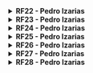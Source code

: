 <details>
  <summary><b> RF22 - Pedro Izarias  </b></summary>

#### Versões do Requisito
A tabela abaixo mostra as versões do requisito RF22.

**Tabela 90:** Versão do requisito RF22.

| Versão | Rastreabilidade |
| ------ | --------------- |
| Versão 1 | [RF22](Elicitacao/ResquisitosCorrigidos.md) |

**Autor:** [Pedro Izarias](https://github.com/Izarias)

#### Estrutura de Desenvolvimento do Requisito
A tabela abaixo mostra a estrutura do requisito RF22.

**Tabela 91:** Estrutura do requisito RF22.

| Características | Explicação | Rastreabilidade |
| --------------- | ---------- | --------------- |
| Nome do Requisito | Usuário empresa pode atualizar dados dos funcionários | [RF22](Elicitacao/ResquisitosCorrigidos.md) |
| Alocação no App | Na região de gerenciamento de funcionários | [Diagrama de Caso de Uso](ignore/IgnoreDiagramaCasoUso.md) |
| Resolução de requisitos em conflito | Este requisito não conflita com outros requisitos, mas necessita de uma base de dados atualizada e precisa. | - |
| Verificação | Verificar se a funcionalidade permite a atualização correta dos dados dos funcionários ou realizar testes com dados reais. | - |
| Correção de Defeitos | Através de relatórios e de feedbacks de usuários. | - |
| Análise de impacto na evolução | Baixo impacto: Afeta principalmente a interface de usuário e a atualização de dados de funcionários. | - |

**Autor:** [Pedro Izarias](https://github.com/Izarias)

#### Artefatos Gerados Pelos Requisitos Funcionais
A tabela abaixo mostra os artefatos gerados pelo requisito RF22.

**Tabela 92:** Artefatos Gerados pelo requisito RF22.

| Artefato | Identificador | Rastreabilidade |
| -------- | ------------- | --------------- |
| Cenário | <li> Atualização das Informações pessoais | [Cenários](modelagem/cenarios.md) |
| Léxico | **Verbo:** <br> <li> Atualizar dados pessoais <br> <br> **Objeto:** <br> <li> Perfil do Trabalhador  <br>  | [Léxicos](modelagem/lexico.md) |
| Casos de Uso | Não Possui | - |
| Especificação Suplementar | **Para a implementação:** <br> <li> RI01 - Integração com eSocial <br> <li> RI03 - Permitir integração com vários outros softwares <br> <br> **Para a confiabilidade:** <br> <li> CON02 - O sistema deve possuir as informações atualizadas e condizentes com a realidade. <br> <li> CON03 - O sistema deve manter íntegra as informações sobre o usuário e seus contratos de trabalho. | [Especificação Suplementar](modelagem/especSuplementar.md) |
| História de Usuário | HI05 - Alterar os dados do perfil  | [História de Usuário](modelagemAgil/historiaUsuario.md) |
| Backlog | <li> [Tema: TM02 - Contratos de Trabalho e Benefícios](modelagemAgil/backlog.md) <br> <li> [Épico: EP03 – Contratos](modelagemAgil/backlog.md) <br> <li> [História: HI22 - Como usuário, eu quero atualizar os dados dos funcionários para manter as informações atualizadas.](modelagemAgil/backlog.md) | [Backlog](modelagemAgil/backlog.md) |

**Autor:** [Pedro Izarias](https://github.com/Izarias)

#### Elos
A tabela abaixo mostra os elos do requisito RF22.

**Tabela 93:** Elos do requisito RF22.

| Tipo de Elo | Categoria         | Elementos Rastreáveis                                    | Descrição do ELO| Requisitos Relacionados | 
| -------------- | -----------------  | ----------------------------------------------------- | -------------| ---- |
| Recurso | Desenvolvimento | <li> Módulo de Atualização de Dados de Funcionários <br> <li> Banco de Dados para Armazenamento de Dados de Funcionários <br> <li> Interface de Usuário para Atualização de Dados. | O banco de dados para armazenar os dados dos funcionários atualizados e a interface de usuário para permitir a atualização dessas informações são recursos necessários. | **Os requisitos que fornecem os recursos necessários são:** <br> <br> Requisitos Funcionais: <br> <li> RF03: Usuário pode consultar suas informações pessoais <br> <li> RF04: Usuário pode atualizar suas informações pessoais <br> <br>  Requisitos não funcionais: <br> <li> RNF14: O aplicativo deve seguir padrões de design aceitos por empresas e instituições, com uma taxa de conformidade de 95% nas avaliações de usabilidade. <br> <li> RNF18: O sistema deve listar contratos de trabalho com todos os detalhes relevantes, atualizados em tempo real.|


**Autor:** [Pedro Izarias](https://github.com/Izarias)

</details>

<details>
  <summary><b> RF23 - Pedro Izarias  </b></summary>
A tabela abaixo mostra as versões do requisito RF23.

**Tabela 94:** Versão do requisito RF23.
  
#### Versões do Requisito

| Versão                              | Rastreabilidade                                  |
| ----------------------------------- | ------------------------------------------------ |
| Versão 1                            | [RF23](Elicitacao/ResquisitosCorrigidos.md)      |

- **Autor:** [Pedro Izarias](https://github.com/Izarias)

#### Estrutura de Desenvolvimento do Requisito
A tabela abaixo mostra a estrutura do requisito RF23.

**Tabela 95:** Estrutura do requisito RF23.

| Características                     | Explicação                                                                                  | Rastreabilidade                                      |
| ----------------------------------- | ------------------------------------------------------------------------------------------- | --------------------------------------------------- |
| Nome do Requisito                   | Usuário empresa pode consultar contratos de trabalho                            | [RF23](Elicitacao/ResquisitosCorrigidos.md)         |
| Alocação no App                     | Na área de configurações de perfil do usuário e dentro de cada seção de notificações específicas | [Diagrama de Caso de Uso](ignore/IgnoreDiagramaCasoUso.md) |
| Resolução de requisitos em conflito | Este requisito não conflita com outros requisitos, mas depende da funcionalidade de envio e recebimento de notificações. | -                                                   |
| Verificação                         | Verificar se o usuário pode configurar suas preferências de notificação e se as notificações são entregues corretamente. | Será realizada pelo grupo em breve                   |
| Correção de Defeitos                | Através de relatórios de feedbacks dos usuários.                                       | Não foi necessário corrigir falhas para esse requisito no decorrer do desenvolvimento. |
| Análise de impacto na evolução      | Baixo impacto: Afeta principalmente a interface de usuário e a funcionalidade de notificação. | -                                                   |

- **Autor:** [Pedro Izarias](https://github.com/Izarias)

#### Artefatos Gerados Pelos Requisitos Funcionais
A tabela abaixo mostra os artefatos gerados pelo requisito RF23.

**Tabela 96:** Artefatos Gerados pelo requisito RF23.

| Artefato                            | Identificador                                           | Rastreabilidade                               |
| ----------------------------------- | ------------------------------------------------------- | --------------------------------------------- |
| Cenário                             | - Não foi possível identificar um cenário específico para este requisito.                   | -                                             |
| Léxico                              | - Verbo: Consultar Vínculos Empregatícios <br> - Objeto: <br> Contrato de Trabalho <br>- Vínculo Empregatício | [Léxicos](modelagem/lexico.md)                |
| Casos de Uso                        | Não Possui           | -    |
| Especificação Suplementar           | - Para a implementação: [RI05 - Ter a capacidade de atender alterações de demanda no sistema, como mudanças em volumes de dados, de quantidade de transações ou de quantidade de usuários.](modelagem/especSuplementar.md) <br> - Para a confiabilidade: [CON05 - O sistema deve permitir que o usuário se recupere de problemas e erros. ](modelagem/especSuplementar.md) | [Especificação Suplementar](modelagem/especSuplementar.md) |
| História de Usuário                 |  HI06 - Visualizar contratos Antigo <br> HI08 - Visualizar gráficos de contratos <br> HI11 - Visualizar contratos Antigos    | [História de Usuário](modelagemAgil/historiaUsuario.md) |

- **Autor:** [Pedro Izarias](https://github.com/Izarias)

#### Os Elos
A tabela abaixo mostra os elos do requisito RF23.

**Tabela 97:** Elos do requisito RF23.

| Tipo de Elo | Categoria         | Elementos Rastreáveis                                    | Descrição do ELO| Requisitos Relacionados | 
| -------------- | -----------------  | ----------------------------------------------------- | -------------| ---- |
| Recurso | Desenvolvimento | <li> Módulo de Consulta de Contratos de Trabalho <br> <li> Banco de Dados para Armazenamento de Contratos de Trabalho <br> <li> Interface de Usuário para Consulta de Contratos. | O banco de dados para armazenar os contratos de trabalho e a interface de usuário para permitir a consulta dessas informações são recursos necessários. | **Os requisitos que fornecem os recursos necessários são:** <br> <br> Requisitos Funcionais: <br> <li> RF05: Usuário trabalhador pode consultar contratos de trabalho <br> <br>  Requisitos não funcionais: <br> <li> RNF18: O sistema deve listar contratos de trabalho com todos os detalhes relevantes, atualizados em tempo real.|

- **Autor:** [Pedro Izarias](https://github.com/Izarias)

</details>

<details>
  <summary><b> RF24 - Pedro Izarias  </b></summary>
A tabela abaixo mostra as versões do requisito RF24.

**Tabela 98:** Versão do requisito RF24.

#### Versões do Requisito

| Versão                              | Rastreabilidade                                  |
| ----------------------------------- | ------------------------------------------------ |
| Versão 1                            | [RF24](Elicitacao/ResquisitosCorrigidos.md)      |

- **Autor:** [Pedro Izarias](https://github.com/Izarias)

#### Estrutura de Desenvolvimento do Requisito
A tabela abaixo mostra a estrutura do requisito RF24.

**Tabela 99:** Estrutura do requisito RF24.

| Características                     | Explicação                                                                                  | Rastreabilidade                                      |
| ----------------------------------- | ------------------------------------------------------------------------------------------- | --------------------------------------------------- |
| Nome do Requisito                   | Usuário empresa pode gerar relatórios trabalhistas                                           | [RF24](Elicitacao/ResquisitosCorrigidos.md)         |
| Alocação no App                     | Na área de configurações de perfil do usuário e dentro de cada seção de feedback específica | [Diagrama de Caso de Uso](ignore/IgnoreDiagramaCasoUso.md) |
| Resolução de requisitos em conflito | Este requisito não conflita com outros requisitos, mas depende da funcionalidade de envio e recebimento de feedbacks. | -                                                   |
| Verificação                         | Verificar se o usuário pode acessar a função de enviar feedbacks e se esses feedbacks são recebidos e processados corretamente. | Será realizada pelo grupo em breve                   |
| Correção de Defeitos                | Através de relatórios de feedbacks dos usuários.                                       | Não foi necessário corrigir falhas para esse requisito no decorrer do desenvolvimento. |
| Análise de impacto na evolução      | Baixo impacto: Afeta principalmente a interface de usuário e a funcionalidade de feedback. | -                                                   |

- **Autor:** [Pedro Izarias](https://github.com/Izarias)

#### Artefatos Gerados Pelos Requisitos Funcionais
A tabela abaixo mostra os artefatos gerados pelo requisito RF24.

**Tabela 100:** Artefatos Gerados pelo requisito RF24.

| Artefato                            | Identificador                                           | Rastreabilidade                               |
| ----------------------------------- | ------------------------------------------------------- | --------------------------------------------- |
| Cenário                             | - Exportar Relatório de Vínculos Empregatícios                  | -                                             |
| Léxico                              | - Verbo: Emitir PDF do Contrato de Trabalho <br> - Objeto: Informação do Contrato | [Léxicos](modelagem/lexico.md)                |
| Casos de Uso                        |       Não Possui              | -      |
| Especificação Suplementar           | - Para a implementação: [RI06 - Seguir os manuais de interface de acordo com o gov.br.](modelagem/especSuplementar.md) <br> - Para a confiabilidade: [CON06 - O sistema deve impedir que o usuário realize atividades que possam colocar a integridade do sistema e de outros usuários em risco.](modelagem/especSuplementar.md) | [Especificação Suplementar](modelagem/especSuplementar.md) |
| História de Usuário                 |   HI22 - Visualizar relatório de atividades da conta.   | [História de Usuário](modelagemAgil/historiaUsuario.md) |

- **Autor:** [Pedro Izarias](https://github.com/Izarias)

#### Os Elos
A tabela abaixo mostra os elos do requisito RF24.

**Tabela 101:** Elos do requisito RF24.

| Tipo de Elo | Categoria         | Elementos Rastreáveis                                    | Descrição do ELO| Requisitos Relacionados | 
| -------------- | -----------------  | ----------------------------------------------------- | -------------| ---- |
| Recurso | Desenvolvimento | <li> Módulo de Geração de Relatórios <br> <li> Banco de Dados para Armazenamento de Informações Trabalhistas <br> <li> Interface de Usuário para Geração de Relatórios. | O banco de dados para armazenar as informações trabalhistas e a interface de usuário para permitir a geração de relatórios são recursos necessários. | **Os requisitos que fornecem os recursos necessários são:** <br> <br> Requisitos Funcionais: <br> <li> RF06: Usuário trabalhador pode consultar benefícios <br> <br>  Requisitos não funcionais: <br> <li> RNF12: O sistema deve permitir a exportação de dados em formatos compatíveis com outros sistemas de gestão.|

- **Autor:** [Pedro Izarias](https://github.com/Izarias)

</details>

<details>
  <summary><b> RF25 - Pedro Izarias  </b></summary>
A tabela abaixo mostra as versões do requisito RF25.

**Tabela 102:** Versão do requisito RF25.

#### Versões do Requisito

| Versão                              | Rastreabilidade                                  |
| ----------------------------------- | ------------------------------------------------ |
| Versão 1                            | [RF25](Elicitacao/ResquisitosCorrigidos.md)      |

- **Autor:** [Pedro Izarias](https://github.com/Izarias)

#### Estrutura de Desenvolvimento do Requisito
A tabela abaixo mostra a estrutura do requisito RF25.

**Tabela 103:** Estrutura do requisito RF25.

| Características                     | Explicação                                                                                  | Rastreabilidade                                      |
| ----------------------------------- | ------------------------------------------------------------------------------------------- | --------------------------------------------------- |
| Nome do Requisito                   | Usuário empresa pode gerenciar contratos de trabalho (adicionar novos, atualizar já existentes e encerrar contratos) | [RF25](Elicitacao/ResquisitosCorrigidos.md)         |
| Alocação no App                     | Na área de gestão de recursos humanos e na seção de administração de contratos de trabalho | [Diagrama de Caso de Uso](ignore/IgnoreDiagramaCasoUso.md) |
| Resolução de requisitos em conflito | Este requisito não conflita diretamente com outros requisitos, mas requer integração com funcionalidades de gerenciamento de dados e segurança. | -                                                   |
| Verificação                         | Verificar se a funcionalidade permite adicionar, atualizar e encerrar contratos de trabalho de forma eficiente e segura. | Será realizada pelo grupo em breve                   |
| Correção de Defeitos                | Através de relatórios de erros e feedbacks dos usuários.                                       | Não foi necessário corrigir falhas para esse requisito no decorrer do desenvolvimento. |
| Análise de impacto na evolução      | Médio impacto: Afeta diretamente a gestão de recursos humanos e a administração de contratos de trabalho na empresa. | -                                                   |

- **Autor:** [Pedro Izarias](https://github.com/Izarias)

#### Artefatos Gerados Pelos Requisitos Funcionais
A tabela abaixo mostra os artefatos gerados pelo requisito RF25.

**Tabela 104:** Artefatos Gerados pelo requisito RF25.

| Artefato                            | Identificador                                           | Rastreabilidade                               |
| ----------------------------------- | ------------------------------------------------------- | --------------------------------------------- |
| Cenário                             | - Atualização dos Contratos de Trabalho                   | -                                             |
| Léxico                              | - Verbo: <br>Adicionar Novo Contrato de Trabalho <br> Atualizar dados pessoais <br> - Objeto: Contrato de Trabalho <br> - Estado: <br> Contrato Ativo <br> Contrato Finalizado | [Léxicos](modelagem/lexico.md)                |
| Casos de Uso                        |    Não Possui     | -        |
| Especificação Suplementar           |  - Para a confiabilidade: [CON04 - O sistema deve seguir a Lei Geral de Proteção de Dados (LGPD).](modelagem/especSuplementar.md) | [Especificação Suplementar](modelagem/especSuplementar.md) |
| História de Usuário                 | HI09 - Realizar anotações em contratos <br> HI17 - Alterar Dados de Contrato     | [História de Usuário](modelagemAgil/historiaUsuario.md) |

- **Autor:** [Pedro Izarias](https://github.com/Izarias)

#### Os Elos
A tabela abaixo mostra os elos do requisito RF25.

**Tabela 105:** Elos do requisito RF25.

| Tipo de Elo | Categoria         | Elementos Rastreáveis                                    | Descrição do ELO| Requisitos Relacionados | 
| -------------- | -----------------  | ----------------------------------------------------- | -------------| ---- |
| Recurso | Desenvolvimento | <li> Módulo de Gerenciamento de Contratos de Trabalho <br> <li> Banco de Dados para Armazenamento de Contratos <br> <li> Interface de Usuário para Gerenciamento de Contratos. | O módulo de gerenciamento de contratos de trabalho e a interface de usuário para permitir o gerenciamento são recursos necessários. | **Os requisitos que fornecem os recursos necessários são:** <br> <br> Requisitos Funcionais: <br> <li> RF05: Usuário trabalhador pode consultar contratos de trabalho <br> <br>  Requisitos não funcionais: <br> <li> RNF18: O sistema deve listar contratos de trabalho com todos os detalhes relevantes, atualizados em tempo real.|

- **Autor:** [Pedro Izarias](https://github.com/Izarias)

</details>

<details>
  <summary><b> RF26 - Pedro Izarias  </b></summary>
A tabela abaixo mostra as versões do requisito RF26.

**Tabela 106:** Versão do requisito RF26.

#### Versões do Requisito

| Versão                              | Rastreabilidade                                  |
| ----------------------------------- | ------------------------------------------------ |
| Versão 1                            | [RF26](Elicitacao/ResquisitosCorrigidos.md)      |

- **Autor:** [Pedro Izarias](https://github.com/Izarias)

#### Estrutura de Desenvolvimento do Requisito
A tabela abaixo mostra a estrutura do requisito RF26.

**Tabela 107:** Estrutura do requisito RF26.

| Características                     | Explicação                                                                                  | Rastreabilidade                                      |
| ----------------------------------- | ------------------------------------------------------------------------------------------- | --------------------------------------------------- |
| Nome do Requisito                   | Usuário empresa pode cadastrar benefícios para a empresa | [RF26](Elicitacao/ResquisitosCorrigidos.md)         |
| Alocação no App                     | Na área de gestão de recursos humanos e na seção de administração de benefícios trabalhistas | [Diagrama de Caso de Uso](ignore/IgnoreDiagramaCasoUso.md) |
| Resolução de requisitos em conflito | Este requisito não conflita diretamente com outros requisitos, mas requer integração com funcionalidades de gerenciamento de dados e segurança. | -                                                   |
| Verificação                         | Verificar se a funcionalidade permite adicionar, atualizar e encerrar benefícios trabalhistas de forma eficiente e segura. | Será realizada pelo grupo em breve                   |
| Correção de Defeitos                | Através de relatórios de erros e feedbacks dos usuários.                                       | Não foi necessário corrigir falhas para esse requisito no decorrer do desenvolvimento. |
| Análise de impacto na evolução      | Médio impacto: Afeta diretamente a gestão de recursos humanos e a administração de benefícios trabalhistas na empresa. | -                                                   |

- **Autor:** [Pedro Izarias](https://github.com/Izarias)

#### Artefatos Gerados Pelos Requisitos Funcionais
A tabela abaixo mostra os artefatos gerados pelo requisito RF26.

**Tabela 108:** Artefatos Gerados pelo requisito RF26.

| Artefato                            | Identificador                                           | Rastreabilidade                               |
| ----------------------------------- | ------------------------------------------------------- | --------------------------------------------- |
| Cenário                             | - Criação do cenário Solicitar Benefício                   | -                                             |
| Léxico                              |  - Objeto: Benefício | [Léxicos](modelagem/lexico.md)                |
| Casos de Uso                        |     Não Possui        | -       |
| Especificação Suplementar           | - Para a confiabilidade: [CON05 - O sistema deve permitir que o usuário se recupere de problemas e erros.](modelagem/especSuplementar.md) | [Especificação Suplementar](modelagem/especSuplementar.md) |
| História de Usuário                 | HI12 - Solicitar benefícios    | [História de Usuário](modelagemAgil/historiaUsuario.md) |

- **Autor:** [Pedro Izarias](https://github.com/Izarias)

#### Os Elos
A tabela abaixo mostra os elos do requisito RF26.

**Tabela 109:** Elos do requisito RF26.

| Tipo de Elo | Categoria         | Elementos Rastreáveis                                    | Descrição do ELO| Requisitos Relacionados | 
| -------------- | -----------------  | ----------------------------------------------------- | -------------| ---- |
| Recurso | Desenvolvimento | <li> Módulo de Cadastro de Benefícios <br> <li> Banco de Dados para Armazenamento de Benefícios <br> <li> Interface de Usuário para Cadastro de Benefícios. | O módulo de cadastro de benefícios e a interface de usuário para permitir o cadastro são recursos necessários. | **Os requisitos que fornecem os recursos necessários são:** <br> <br> Requisitos Funcionais: <br> <li> RF07: Usuário trabalhador pode consultar dados de contato <br> <br>  Requisitos não funcionais: <br> <li> RNF12: O sistema deve permitir a exportação de dados em formatos compatíveis com outros sistemas de gestão.|

- **Autor:** [Pedro Izarias](https://github.com/Izarias)

</details>

<details>
  <summary><b> RF27 - Pedro Izarias  </b></summary>
A tabela abaixo mostra as versões do requisito RF27.

**Tabela 110:** Versão do requisito RF27.

#### Versões do Requisito

| Versão                              | Rastreabilidade                                  |
| ----------------------------------- | ------------------------------------------------ |
| Versão 1                            | [RF27](Elicitacao/ResquisitosCorrigidos.md)      |

- **Autor:** [Pedro Izarias](https://github.com/Izarias)

#### Estrutura de Desenvolvimento do Requisito
A tabela abaixo mostra a estrutura do requisito RF27.

**Tabela 111:** Estrutura do requisito RF27.

| Características                     | Explicação                                                                                  | Rastreabilidade                                      |
| ----------------------------------- | ------------------------------------------------------------------------------------------- | --------------------------------------------------- |
| Nome do Requisito                   | Usuário empresa pode gerenciar benefícios trabalhistas | [RF27](Elicitacao/ResquisitosCorrigidos.md)         |
| Alocação no App                     | Na área de gestão de recursos humanos e na seção de administração de benefícios trabalhistas | [Diagrama de Caso de Uso](ignore/IgnoreDiagramaCasoUso.md) |
| Resolução de requisitos em conflito | Este requisito não conflita diretamente com outros requisitos, mas requer integração com funcionalidades de gerenciamento de dados e segurança. | -                                                   |
| Verificação                         | Verificar se a funcionalidade permite adicionar, atualizar e encerrar benefícios trabalhistas de forma eficiente e segura. | Será realizada pelo grupo em breve                   |
| Correção de Defeitos                | Através de relatórios de erros e feedbacks dos usuários.                                       | Não foi necessário corrigir falhas para esse requisito no decorrer do desenvolvimento. |
| Análise de impacto na evolução      | Médio impacto: Afeta diretamente a gestão de recursos humanos e a administração de benefícios trabalhistas na empresa. | -                                                   |

- **Autor:** [Pedro Izarias](https://github.com/Izarias)

#### Artefatos Gerados Pelos Requisitos Funcionais
A tabela abaixo mostra os artefatos gerados pelo requisito RF27.

**Tabela 112:** Artefatos Gerados pelo requisito RF27.

| Artefato                            | Identificador                                           | Rastreabilidade                               |
| ----------------------------------- | ------------------------------------------------------- | --------------------------------------------- |
| Cenário                             | - Consultar Seguro Desemprego                | -                                             |
| Léxico                              | - Verbo: Solicitar Benefício <br> - Objeto: Benefício <br> - Estado: Benefício Aprovado | [Léxicos](modelagem/lexico.md)                |
| Casos de Uso                        | Não Possui      | -       |
| Especificação Suplementar           | - Para a confiabilidade: [CON06 - O sistema deve impedir que o usuário realize atividades que possam colocar a integridade do sistema e de outros usuários em risco. ](modelagem/especSuplementar.md) | [Especificação Suplementar](modelagem/especSuplementar.md) |
| História de Usuário                 | HI14 -  manual a respeito dos benefícios que tenho direito <br> HI13 -  Consultar dados a respeito de INSS e FGTS <br> HI11 - Visualizar contratos Antigos     | [História de Usuário](modelagemAgil/historiaUsuario.md) |

- **Autor:** [Pedro Izarias](https://github.com/Izarias)

#### Os Elos
A tabela abaixo mostra os elos do requisito RF27.

**Tabela 113:** Elos do requisito RF27.

| Tipo de Elo | Categoria         | Elementos Rastreáveis                                    | Descrição do ELO| Requisitos Relacionados | 
| -------------- | -----------------  | ----------------------------------------------------- | -------------| ---- |
| Recurso | Desenvolvimento | <li> Módulo de Gerenciamento de Benefícios Trabalhistas <br> <li> Banco de Dados para Armazenamento de Benefícios <br> <li> Interface de Usuário para Gerenciamento de Benefícios. | O módulo de gerenciamento de benefícios trabalhistas e a interface de usuário para permitir o gerenciamento são recursos necessários. | **Os requisitos que fornecem os recursos necessários são:** <br> <br> Requisitos Funcionais: <br> <li> RF08: Usuário pode gerenciar informações trabalhistas <br> <br>  Requisitos não funcionais: <br> <li> RNF12: O sistema deve permitir a exportação de dados em formatos compatíveis com outros sistemas de gestão.|

- **Autor:** [Pedro Izarias](https://github.com/Izarias)

</details>

<details>
  <summary><b> RF28 - Pedro Izarias  </b></summary>
A tabela abaixo mostra as versões do requisito RF28.

**Tabela 114:** Versão do requisito RF28.

#### Versões do Requisito

| Versão                              | Rastreabilidade                                  |
| ----------------------------------- | ------------------------------------------------ |
| Versão 1                            | [RF28](Elicitacao/ResquisitosCorrigidos.md)      |


- **Autor:** [Pedro Izarias](https://github.com/Izarias)

#### Estrutura de Desenvolvimento do Requisito
A tabela abaixo mostra a estrutura do requisito RF28.

**Tabela 115:** Estrutura do requisito RF28.

| Características                     | Explicação                                                                                  | Rastreabilidade                                      |
| ----------------------------------- | ------------------------------------------------------------------------------------------- | --------------------------------------------------- |
| Nome do Requisito                   | Usuário empresa escolher modo de status: "Possui vagas de emprego" ou "Não posui vagas de emprego"                 | [RF28](Elicitacao/ResquisitosCorrigidos.md)         |
| Alocação no App                     | Na área de gestão de recursos humanos e na seção de administração de dados dos funcionários  | [Diagrama de Caso de Uso](ignore/IgnoreDiagramaCasoUso.md) |
| Resolução de requisitos em conflito | Este requisito não conflita diretamente com outros requisitos, mas requer integração com funcionalidades de gerenciamento de dados e segurança. | -                                                   |
| Verificação                         | Verificar se a funcionalidade permite acesso, atualização e gerenciamento eficiente dos dados pessoais e contratuais dos funcionários. | Será realizada pelo grupo em breve                   |
| Correção de Defeitos                | Através de relatórios de erros e feedbacks dos usuários.                                       | Não foi necessário corrigir falhas para esse requisito no decorrer do desenvolvimento. |
| Análise de impacto na evolução      | Médio impacto: Afeta diretamente a gestão de recursos humanos e a administração de dados dos funcionários na empresa. | -       |

- **Autor:** [Pedro Izarias](https://github.com/Izarias)
- 
#### Artefatos Gerados Pelos Requisitos Funcionais
A tabela abaixo mostra os artefatos gerados pelo requisito RF28.

**Tabela 116:** Artefatos Gerados pelo requisito RF28.

| Artefato                            | Identificador                                           | Rastreabilidade                               |
| ----------------------------------- | ------------------------------------------------------- | --------------------------------------------- |
| Cenário                             | - Escolher Modo de Status de Procura de Emprego                  | -                                             |
| Léxico                              |  - Estado: Conexão Estável <br> Não Autorizado | [Léxicos](modelagem/lexico.md)                |
| Casos de Uso                        | Não Possui  | -    |
| Especificação Suplementar           | - Para a implementação: [RI08 - Garantir as condições de preservação da privacidade das informações do cidadão.](modelagem/especSuplementar.md) <br> - Para a confiabilidade: [CON02 - O sistema deve possuir as informações atualizadas e condizentes com a realidade.](modelagem/especSuplementar.md) | [Especificação Suplementar](modelagem/especSuplementar.md) |
| História de Usuário                 |     HI18 - Publicar Vagas Disponíveis no Mural de Vagas <br>   HI20 - Status de contratação   | [História de Usuário](modelagemAgil/historiaUsuario.md) |

- **Autor:** [Pedro Izarias](https://github.com/Izarias)

#### Os Elos
A tabela abaixo mostra os elos do requisito RF28.

**Tabela 117:** Elos do requisito RF28.

| Tipo de Elo | Categoria         | Elementos Rastreáveis                                    | Descrição do ELO| Requisitos Relacionados | 
| -------------- | -----------------  | ----------------------------------------------------- | -------------| ---- |
| Recurso | Desenvolvimento | <li> Interface de Usuário para Configuração de Status de Vagas de Emprego <br> <li> Integração com Sistema para Atualização em Tempo Real <br> <li> Garantia de Acessibilidade das Informações aos Candidatos. | A interface para configuração do status e a integração com o sistema são recursos essenciais para o requisito. | **Os requisitos que fornecem os recursos necessários são:** <br> <br> Requisitos Funcionais: <br> <li> RF10: Usuário pode buscar vagas de emprego disponíveis <br> <br>  Requisitos não funcionais: <br> <li> RNF15: O sistema deve garantir que as informações de vagas de emprego sejam atualizadas em tempo real.|

- **Autor:** [Pedro Izarias](https://github.com/Izarias)

</details>
